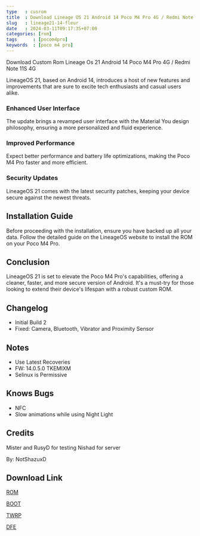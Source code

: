 ```yaml
---
type   : cusrom
title  : Download Lineage OS 21 Android 14 Poco M4 Pro 4G / Redmi Note 11S 4G
slug   : lineage21-14-fleur
date   : 2024-03-11T09:17:35+07:00
categories: [rom]
tags      : [pocom4pro]
keywords  : [poco m4 pro]
---
```




Download Custom Rom Lineage Os 21 Android 14 Poco M4 Pro 4G / Redmi Note 11S 4G

LineageOS 21, based on Android 14, introduces a host of new features and improvements that are sure to excite tech enthusiasts and casual users alike.

### Enhanced User Interface

The update brings a revamped user interface with the Material You design philosophy, ensuring a more personalized and fluid experience.

### Improved Performance

Expect better performance and battery life optimizations, making the Poco M4 Pro faster and more efficient.

### Security Updates

LineageOS 21 comes with the latest security patches, keeping your device secure against the newest threats.

## Installation Guide

Before proceeding with the installation, ensure you have backed up all your data. Follow the detailed guide on the LineageOS website to install the ROM on your Poco M4 Pro.

## Conclusion

LineageOS 21 is set to elevate the Poco M4 Pro's capabilities, offering a cleaner, faster, and more secure version of Android. It's a must-try for those looking to extend their device's lifespan with a robust custom ROM.


## Changelog
- Initial Build 2
- Fixed: Camera, Bluetooth, Vibrator and Proximity Sensor

## Notes
- Use Latest Recoveries
- FW: 14.0.5.0 TKEMIXM
- Selinux is Permissive

## Knows Bugs
- NFC
- Slow animations while using Night Light

## Credits
Mister and RusyD for testing
Nishad for server

By: NotShazuxD

## Download Link
[ROM](https://github.com/shazu-xd/releases/releases/download/los21/lineage-21.0-20240203-UNOFFICIAL-fleur-11.zip)

[BOOT](https://github.com/shazu-xd/releases/releases/download/los21/boot.img)

[TWRP](https://github.com/shazu-xd/releases/releases/download/dev/twrp-3.7.0_12-3-fleur.img)

[DFE](https://t.me/gabutuniverse/408)
